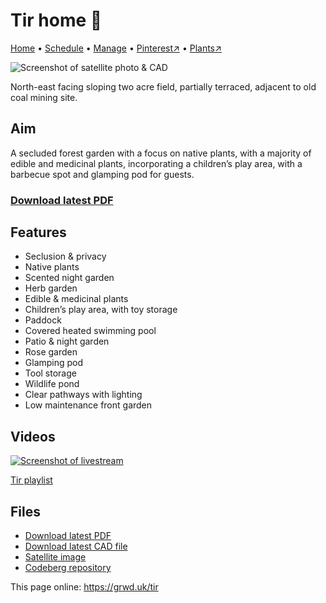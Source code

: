 # Tir home 🏡

[Home](https://grwd.uk/tir/) • [Schedule](https://grwd.uk/tir/schedule) • [Manage](https://grwd.uk/tir/manage) • [Pinterest↗](https://pinterest.co.uk/NatureWorksGarden/tir/) • [Plants↗](https://grwd.cc/tir-plants)

![Screenshot of satellite photo & CAD](https://res.cloudinary.com/growdigital/image/upload/w_320/v1702385762/tir/cad-231212.jpg)

North-east facing sloping two acre field, partially terraced, adjacent to old coal mining site.

## Aim

A secluded forest garden with a focus on native plants, with a majority of edible and medicinal plants, incorporating a children’s play area, with a barbecue spot and glamping pod for guests.

### [Download latest PDF](https://codeberg.org/natureworks/tir/src/branch/main/tir.pdf)

## Features

* Seclusion & privacy
* Native plants
* Scented night garden
* Herb garden
* Edible & medicinal plants 
* Children’s play area, with toy storage
* Paddock
* Covered heated swimming pool
* Patio & night garden
* Rose garden
* Glamping pod
* Tool storage
* Wildlife pond
* Clear pathways with lighting
* Low maintenance front garden

## Videos

[![Screenshot of livestream](https://res.cloudinary.com/growdigital/image/upload/w_320/v1638362351/clifftop/clifftop-livestream.jpg)](https://grwd.cc/tir-playlist)

[Tir playlist](https://grwd.cc/tir-playlist)

## Files

* [Download latest PDF](https://codeberg.org/natureworks/tir/src/branch/main/tir.pdf)
* [Download latest CAD file](https://codeberg.org/natureworks/tir/src/branch/main/tir.dxf)
* [Satellite image](https://codeberg.org/natureworks/tir/src/branch/main/satellite.jpg)
* [Codeberg repository](https://codeberg.org/natureworks/tir)

This page online: <https://grwd.uk/tir>
